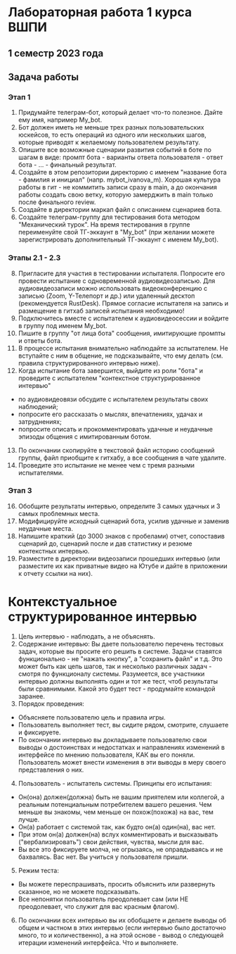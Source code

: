 # Лабораторная работа 1 курса ВШПИ
## 1 семестр 2023 года

## Задача работы
### Этап 1
1. Придумайте телеграм-бот, который делает что-то полезное. Дайте ему имя, например My_bot.  
2. Бот должен иметь не меньше трех разных пользовательских юскейсов, то есть операций из одного или нескольких шагов, которые приводят к желаемому пользователем результату.
3. Опишите все возможные сценарии развития событий в боте по шагам в виде: промпт бота - варианты ответа пользователя - ответ бота - ... - финальный результат.
4. Создайте в этом репозитории директорию с именем "название бота - фамилия и инициал" (напр. mybot_ivanova_m). Хорошая культура работы в гит - не коммитить записи сразу в main, а до окончания работы создать свою ветку, которую замерджить в main только после финального review. 
5. Создайте в директории маркап файл с описанием сценариев бота.
6. Создайте телеграм-группу для тестирования бота методом "Механический турок". На время тестирования в группе переименуйте свой ТГ-эккаунт в "My_bot" (при желании можете зарегистрировать дополнительный ТГ-эккаунт с именем My_bot).

### Этапы 2.1 - 2.3
8. Пригласите для участия в тестировании испытателя. Попросите его провести испытание с одновременной аудиовидеозаписью. Для аудиовидеозаписи можно использовать видеоконференцию с записью (Zoom, Y-Телепорт и др.) или удаленный десктоп (рекомендуется RustDesk). Прямое согласие испытателя на запись и размещение в гитхаб записей испытания необходимо! 
9. Подключитесь вместе с испытателем к аудиовидеосессии и войдите в группу под именем My_bot.
10. Пишите в группу "от лица бота" сообщения, имитирующие промпты и ответы бота.
11. В процессе испытания внимательно наблюдайте за испытателем. Не вступайте с ним в общение, не подсказывайте, что ему делать (см. правила структурированного интервью ниже).
12. Когда испытание бота завершится, выйдите из роли "бота" и проведите с испытателем "контекстное структурированное интервью"
- по аудиовидеовязи обсудите с испытателем результаты своих наблюдений;
- попросите его рассказать о мыслях, впечатлениях, удачах и затруднениях;
- попросите описать и прокомментировать удачные и неудачные эпизоды общения с имитированным ботом.
13. По окончании скопируйте в текстовой файл историю сообщений группы, файл приобщите к гитхабу, а все сообщения в чате удалите. 
14. Проведите это испытание не менее чем с тремя разными испытателями.

### Этап 3 
16. Обобщите результаты интервью, определите 3 самых удачных и 3 самых проблемных места. 
17. Модифицируйте исходный сценарий бота, усилив удачные и заменив неудачные места. 
18. Напишите краткий (до 3000 знаков с пробелами) отчет, сопоставив сценарий до, сценарий после и дав статистику и резюме контекстных интервью.
19. Разместите в директории видеозаписи прошедших интервью (или разместите их как приватные видео на Ютубе и дайте в приложении к отчету ссылки на них). 


# Контекстуальное структурированное интервью
1. Цель интервью - наблюдать, а не объяснять. 
2. Содержание интервью: 
Вы даете пользователю перечень тестовых задач, которые вы просите его решить в системе. Задачи ставятся функционально - не "нажать кнопку", а "сохранить файл" и т.д. Это может быть как цепь шагов, так и несколько различных задач - смотря по функционалу системы. Разумеется, все участники интервью должны выполнять один и тот же тест, чтоб результаты были сравнимыми. Какой это будет тест - продумайте командой заранее. 
3. Порядок проведения: 
- Объясняете пользователю цель и правила игры.
- Пользователь выполняет тест, вы сидите рядом, смотрите, слушаете и фиксируете. 
- По окончании интервью вы докладываете пользователю свои выводы о достоинствах и недостатках и направлениях изменений в интерфейсе по мнению пользователя, КАК вы его поняли. Пользователь может внести изменения в эти выводы в меру своего представления о них. 
4. Пользователь - испытатель системы. Принципы его испытания:
- Он(она) должен(должна) быть не вашим приятелем или коллегой, а реальным потенциальным потребителем вашего решения. Чем меньше вы знакомы, чем меньше он похож(похожа) на вас, тем лучше. 
- Он(а) работает с системой так, как будто он(а) один(на), вас нет. 
- При этом он(а) должен(на) вслух комментировать и высказывать ("вербализировать") свои действия, чувства, мысли для вас. 
- Вы все это фиксируете молча, не огрызаясь, не оправдываясь и не бахвалясь. Вас нет. Вы учиться у пользователя пришли. 
5. Режим теста: 
- Вы можете переспрашивать, просить объяснить или развернуть сказанное, но не можете подсказывать. 
- Все непонятки пользователь преодолевает сам (или НЕ преодолевает, что служит для вас красным флагом). 
6. По окончании всех интервью вы их обобщаете и делаете выводы об общем и частном в этих интервью (если интервью было достаточно много, то и количественно), а на этой основе - вывод о следующей итерации изменений интерфейса. Что и выполняете.
